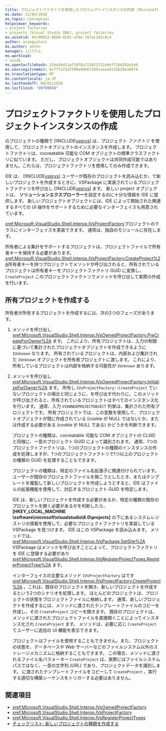 ```yaml
---
title: プロジェクトファクトリを使用したプロジェクトインスタンスの作成 |Microsoft Docs
ms.date: 11/04/2016
ms.topic: conceptual
helpviewer_keywords:
- project factories
- projects [Visual Studio SDK], project factories
ms.assetid: 94c90012-8669-459c-af8e-307ac242c8c4
author: acangialosi
ms.author: anthc
manager: jillfra
ms.workload:
- vssdk
ms.openlocfilehash: 31ba5dd11af18f8a723b2271544eff2bd292e2e8
ms.sourcegitcommit: 6cfffa72af599a9d667249caaaa411bb28ea69fd
ms.translationtype: MT
ms.contentlocale: ja-JP
ms.lasthandoff: 09/02/2020
ms.locfileid: "80709058"
---
```

# <a name="create-project-instances-by-using-project-factories"></a>プロジェクトファクトリを使用したプロジェクトインスタンスの作成
のプロジェクトの種類で [!INCLUDE[vsprvs](../../code-quality/includes/vsprvs_md.md)] は、プロジェクト *ファクトリ* を使用して、プロジェクトオブジェクトのインスタンスを作成します。 プロジェクトファクトリは、cocreatable 可能な COM オブジェクトの標準クラスファクトリに似ています。 ただし、プロジェクトオブジェクトは共同作成可能ではありません。これらは、プロジェクトファクトリを使用してのみ作成できます。

 IDE は、 [!INCLUDE[vsprvs](../../code-quality/includes/vsprvs_md.md)] ユーザーが既存のプロジェクトを読み込むか、で新しいプロジェクトを作成するときに、VSPackage に実装されているプロジェクトファクトリを呼び出し [!INCLUDE[vsprvs](../../code-quality/includes/vsprvs_md.md)] ます。 新しい project オブジェクトは、 **ソリューションエクスプローラー**を設定するのに十分な情報を IDE に提供します。 新しいプロジェクトオブジェクトには、IDE によって開始された関連するすべての UI 操作をサポートするために必要なインターフェイスも用意されています。

 <xref:Microsoft.VisualStudio.Shell.Interop.IVsProjectFactory>プロジェクトのクラスにインターフェイスを実装できます。 通常は、独自のモジュールに存在します。

 所有者による集計をサポートするプロジェクトは、プロジェクトファイルで所有者キーを保持する必要があります。 <xref:Microsoft.VisualStudio.Shell.Interop.IVsProjectFactory.CreateProject%2A>所有者キーを持つプロジェクトでメソッドが呼び出されると、所有されているプロジェクトは所有者キーをプロジェクトファクトリ GUID に変換し、 `CreateProject` このプロジェクトファクトリでメソッドを呼び出して実際の作成を行います。

## <a name="create-an-owned-project"></a>所有プロジェクトを作成する
 所有者が所有するプロジェクトを作成するには、次の2つのフェーズがあります。

1. メソッドを呼び出し <xref:Microsoft.VisualStudio.Shell.Interop.IVsOwnedProjectFactory.PreCreateForOwner%2A> ます。 これにより、所有プロジェクトは、入力の制御に基づいて集計されたプロジェクトオブジェクトを作成できるように `IUnknown` なります。 所有されているプロジェクトは、内部および集計された `IUnknown` オブジェクトを所有者プロジェクトに渡します。 これにより、所有しているプロジェクトは内部を格納する可能性が `IUnknown` あります。

2. メソッドを呼び出し <xref:Microsoft.VisualStudio.Shell.Interop.IVsOwnedProjectFactory.InitializeForOwner%2A> ます。 所有し `IVsProjectFactory::CreateProject` ていないプロジェクトの場合と同じように、を呼び出す代わりに、このメソッドが呼び出されると、所有されているプロジェクトはすべてのインスタンス化を行います。 通常、入力 `VSOWNEDPROJECTOBJECT` 列挙は、集計された所有プロジェクトです。 所有プロジェクトでは、この変数を使用して、プロジェクトオブジェクトが既に作成されている (cookie が NULL ではない) か、または作成する必要がある (cookie が NULL である) かどうかを判断できます。

   プロジェクトの種類は、cocreatable 可能な COM オブジェクトの CLSID と同様に、一意のプロジェクト GUID によって識別されます。 通常、1つのプロジェクトファクトリは、1つのプロジェクトの種類のインスタンスの作成を処理しますが、1つのプロジェクトファクトリで1つ以上のプロジェクトの種類の GUID を処理することもできます。

   プロジェクトの種類は、特定のファイル名拡張子に関連付けられています。 ユーザーが既存のプロジェクトファイルを開こうとしたとき、またはテンプレートを複製して新しいプロジェクトを作成しようとすると、IDE はファイルの拡張機能を使用して、対応するプロジェクト GUID を特定します。

   IDE は、新しいプロジェクトを作成する必要があるか、特定の種類の既存のプロジェクトを開く必要があるかを判断したら、 **[HKEY_LOCAL_MACHINE \software\microsoft\visualstudio\8.0\projects]** の下にあるシステムレジストリの情報を使用して、必要なプロジェクトファクトリを実装している VSPackage を見つけます。 IDE はこの VSPackage を読み込みます。 メソッドでは、 <xref:Microsoft.VisualStudio.Shell.Interop.IVsPackage.SetSite%2A> VSPackage はメソッドを呼び出すことによって、プロジェクトファクトリを IDE に登録する必要があり <xref:Microsoft.VisualStudio.Shell.Interop.IVsRegisterProjectTypes.RegisterProjectType%2A> ます。

   インターフェイスの主要なメソッド `IVsProjectFactory` はです <xref:Microsoft.VisualStudio.Shell.Interop.IVsProjectFactory.CreateProject%2A> 。これは、既存のプロジェクトを開き、新しいプロジェクトを作成するという2つのシナリオを処理します。 ほとんどのプロジェクトは、プロジェクトの状態をプロジェクトファイルに格納します。 通常、新しいプロジェクトを作成するには、メソッドに渡されたテンプレートファイルのコピーを作成し、その `CreateProject` コピーを開きます。 既存のプロジェクトは、メソッドに渡されたプロジェクトファイルを直接開くことによってインスタンス化され `CreateProject` ます。 メソッドは、必要に応じ `CreateProject` てユーザーに追加の UI 機能を表示できます。

   プロジェクトはファイルを使用することもできません。また、プロジェクトの状態を、データベースや Web サーバーなどのファイルシステム以外のストレージメカニズムに格納することもできます。 この場合、メソッドに渡されるファイル名パラメーター `CreateProject` は、実際にはファイルシステムパスではなく、一意の文字列 (URL) であり、プロジェクトデータを識別します。 に渡されたテンプレートファイルをコピーして `CreateProject` 、実行する適切な構築シーケンスをトリガーする必要はありません。

## <a name="see-also"></a>関連項目
- <xref:Microsoft.VisualStudio.Shell.Interop.IVsOwnedProjectFactory>
- <xref:Microsoft.VisualStudio.Shell.Interop.IVsProjectFactory>
- <xref:Microsoft.VisualStudio.Shell.Interop.IVsRegisterProjectTypes>
- [チェックリスト: 新しいプロジェクトの種類を作成する](../../extensibility/internals/checklist-creating-new-project-types.md)
